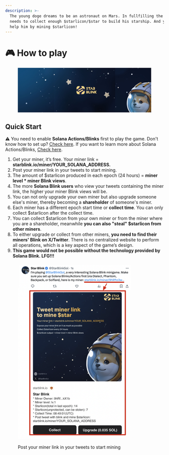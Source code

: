 ```yaml
---
description: >-
  The young doge dreams to be an astronaut on Mars. In fullfilling the dream, he
  needs to collect enough $starlicon/$star to build his starship. And you can
  help him by mining $starlicon!
---
```


# 🎮 How to play

<figure><img src="assets/banner (1).jpg" alt=""><figcaption></figcaption></figure>

## Quick Start

⚠️ You need to enable **Solana Actions/Blinks** first to play the game. Don't know how to set up?  [Check here](how-to-play/set-up.md). If you want to learn more about Solana Actions/Blinks, [Check here](https://docs.dialect.to/documentation).

1. Get your miner, it’s free. Your miner link = **starblink.io/miner/YOUR\_SOLANA\_ADDRESS.**
2. Post your miner link in your tweets to start mining.
3. The amount of $starlicon produced in each epoch (24 hours) = **miner level \* miner Blink views**.
4. The more **Solana Blink users** who view your tweets containing the miner link, the higher your miner Blink views will be.
5. You can not only upgrade your own miner but also upgrade someone else's miner, thereby becoming a **shareholder** of someone's miner.
6. Each miner has a different epoch start time or **collect time**. You can only collect $starlicon after the collect time.
7. You can collect $starlicon from your own miner or from the miner where you are a shareholder, meanwhile **you can also "steal" $starlicon from other miners**.
8. To either upgrade or collect from other miners, **you need to find their miners' Blink on X/Twitter**. There is no centralized website to perform all operations, which is a key aspect of the game’s design.
9. **This game would not be possible without the technology provided by Solana Blink. LFG!!!**

<figure><img src="assets/image.png" alt="" width="375"><figcaption><p>Post your miner link in your tweets to start mining</p></figcaption></figure>
